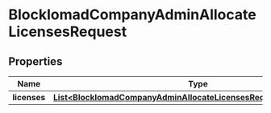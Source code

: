 

# BlockIomadCompanyAdminAllocateLicensesRequest


## Properties

| Name | Type | Description | Notes |
|------------ | ------------- | ------------- | -------------|
|**licenses** | [**List&lt;BlockIomadCompanyAdminAllocateLicensesRequestLicensesInner&gt;**](BlockIomadCompanyAdminAllocateLicensesRequestLicensesInner.md) |  |  |



